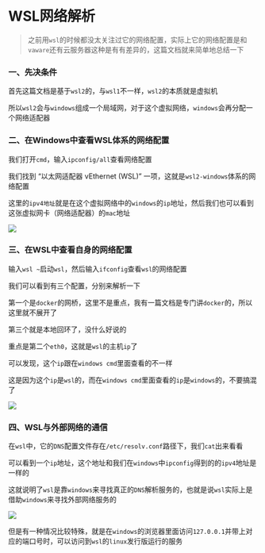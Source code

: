 # WSL网络解析

> 之前用`wsl`的时候都没太关注过它的网络配置，实际上它的网络配置是和`vaware`还有云服务器这种是有有差异的，这篇文档就来简单地总结一下



### 一、先决条件

首先这篇文档是基于`wsl2`的，与`wsl1`不一样，`wsl2`的本质就是虚拟机

所以`wsl2`会与`windows`组成一个局域网，对于这个虚拟网络，`windows`会再分配一个网络适配器





### 二、在Windows中查看WSL体系的网络配置

我们打开`cmd`，输入`ipconfig/all`查看网络配置

我们找到 “以太网适配器 vEthernet (WSL)” 一项，这就是`wsl2-windows`体系的网络配置

这里的`ipv4地址`就是在这个虚拟网络中的`windows`的`ip`地址，然后我们也可以看到这张虚拟网卡（网络适配器）的`mac`地址

![](http://ldmblog.ifoodin.com/20231003194405.png)





### 三、在WSL中查看自身的网络配置

输入`wsl ~`启动`wsl`，然后输入`ifconfig`查看`wsl`的网络配置

我们可以看到有三个配置，分别来解析一下

第一个是`docker`的网桥，这里不是重点，我有一篇文档是专门讲`docker`的，所以这里就不展开了

第三个就是本地回环了，没什么好说的

重点是第二个`eth0`，这就是`wsl`的主机`ip`了

可以发现，这个`ip`跟在`windows cmd`里面查看的不一样

这是因为这个`ip`是`wsl`的，而在`windows cmd`里面查看的`ip`是`windows`的，不要搞混了

![](http://ldmblog.ifoodin.com/20231003195431.png)



### 四、WSL与外部网络的通信

在`wsl`中，它的`DNS`配置文件存在`/etc/resolv.conf`路径下，我们`cat`出来看看

可以看到一个`ip`地址，这个地址和我们在`windows`中`ipconfig`得到的的`ipv4`地址是一样的

这就说明了`wsl`是靠`windows`来寻找真正的`DNS`解析服务的，也就是说`wsl`实际上是借助`windows`来寻找外部网络服务的

![](http://ldmblog.ifoodin.com/20231003200406.png)

但是有一种情况比较特殊，就是在`windows`的浏览器里面访问`127.0.0.1`并带上对应的端口号时，可以访问到`wsl`的`linux`发行版运行的服务